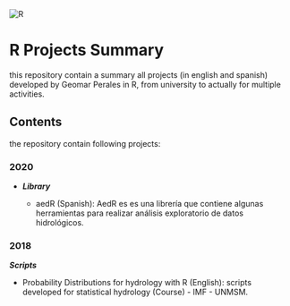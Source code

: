 <img alt="R" src="https://img.shields.io/badge/r-%23276DC3.svg?&style=for-the-badge&logo=r&logoColor=white"/>

# R Projects Summary

this repository contain a summary all projects (in english and spanish) developed by Geomar Perales in R, from university to actually for multiple activities.

## Contents

the repository contain following projects:

### 2020

* ***Library***

  * aedR (Spanish): AedR es es una librería que contiene algunas herramientas para realizar análisis exploratorio de datos hidrológicos.

### 2018

***Scripts***

* Probability Distributions for hydrology with R (English): scripts developed for statistical hydrology (Course) - IMF - UNMSM.

